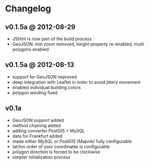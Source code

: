 # Changelog

## v0.1.5a @ 2012-08-29

- JSHint is now part of the build process
- GeoJSON: min zoom removed, height property re-enabled, multi polygons enabled

## v0.1.5a @ 2012-08-13

- support for GeoJSON improved
- deep integration with Leaflet in order to avoid jittery movement
- enabled individual building colors
- polygon winding fixed

## v0.1a

- GeoJSON support added
- method chaining added
- adding converter PostGIS > MySQL
- data for Frankfurt added
- made either MySQL or PostGIS (Mapnik) fully configurable
- lat/lon order of your coordinates is configurable
- polygon direction is forced to be clockwise
- simpler initialization process
